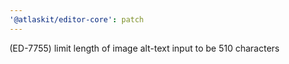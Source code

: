 ```yaml
---
'@atlaskit/editor-core': patch
---
```


(ED-7755) limit length of image alt-text input to be 510 characters

